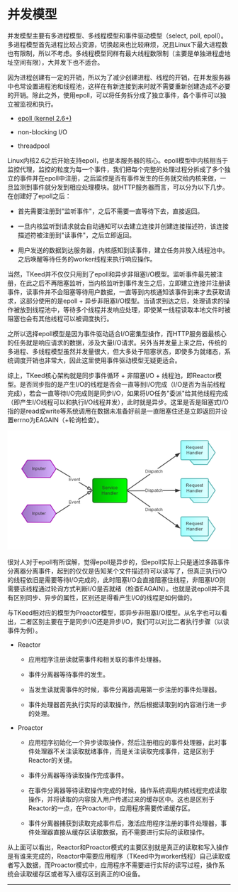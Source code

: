 # 并发模型

并发模型主要有多进程模型、多线程模型和事件驱动模型（select, poll, epoll）。多进程模型首先进程比较占资源，切换起来也比较麻烦，况且Linux下最大进程数也有限制，所以不考虑。多线程模型同样有最大线程数限制（主要是单独进程虚地址空间有限），大并发下也不适合。

因为进程创建有一定的开销，所以为了减少创建进程、线程的开销，在并发服务器中也常设置进程池和线程池，这样在有新连接到来时就不需要重新创建造成不必要的开销。除此之外，使用epoll，可以将任务拆分成了独立事件，各个事件可以独立被监视和执行。

- [epoll (kernel 2.6+)](https://banu.com/blog/2/how-to-use-epoll-a-complete-example-in-c/)

- non-blocking I/O

- threadpool

Linux内核2.6之后开始支持epoll，也是本服务器的核心。epoll模型中内核相当于监控代理，监控的粒度为每一个事件，我们把每个完整的处理过程分拆成了多个独立的事件并在epoll中注册，之后监控是否有事件发生的任务就交给内核来做，一旦监测到事件就分发到相应处理模块。就HTTP服务器而言，可以分为以下几步。在创建好了epoll之后：

- 首先需要注册到"监听事件"，之后不需要一直等待下去，直接返回。

- 一旦内核监听到请求就会自动通知可以去建立连接并创建连接描述符，该连接描述符被注册到"读事件"，之后立即返回。

- 用户发送的数据到达服务器，内核感知到读事件，建立任务并放入线程池中。之后唤醒等待任务的worker线程来执行响应操作。

当然，TKeed并不仅仅只用到了epoll和异步非阻塞I/O模型。监听事件最先被注册，在此之后不再阻塞监听，当内核监听到事件发生之后，立即建立连接并注册读事件，读事件并不会阻塞等待用户数据，一直等到内核通知该事件到来才去获取请求，这部分使用的是epoll + 异步非阻塞I/O模型。当请求到达之后，处理请求的操作被放到线程池中，等待多个线程并发响应处理，即使某一线程读取本地文件时被阻塞也会有其他线程可以被调度执行。

之所以选择epoll模型是因为事件驱动适合I/O密集型操作，而HTTP服务器最核心的任务就是响应请求的数据，涉及大量I/O请求。另外当并发量上来之后，传统的多进程、多线程模型虽然并发量很大，但大多处于阻塞状态，即使多为就绪态，系统调度开销也非常大，因此这里使用事件驱动模型无疑更适合。

综上，TKeed核心架构就是同步事件循环 + 非阻塞I/O + 线程池，即Reactor模型。是否同步指的是产生I/O的线程是否会一直等到I/O完成（I/O是否为当前线程完成），若会一直等待I/O完成则是同步I/O，如果将I/O任务"委派"给其他线程完成（即产生I/O线程可以和执行I/O线程并发），此时就是异步。这里是否是阻塞式I/O指的是read或write等系统调用在数据未准备好前是一直阻塞住还是立即返回并设置errno为EAGAIN（+轮询检查）。

![Reactor](./datum/Reactor.png)

很对人对于epoll有所误解，觉得epoll是异步的，但epoll实际上只是通过多路事件分离器分离事件，起到的仅仅是告知某个文件描述符可以读写了，但真正执行I/O的线程依旧是需要等待I/O完成的，此时阻塞I/O会直接阻塞住线程，非阻塞I/O则需要该线程通过轮询方式判断I/O是否就绪（检查EAGAIN）。也就是说epoll并不具有区别同步、异步的属性，区别还是得看产生I/O的线程是如何做的。

与TKeed相对应的模型为Proactor模型，即异步非阻塞I/O模型。从名字也可以看出，二者区别主要在于是同步I/O还是异步I/O，我们可以对比二者执行步骤（以读事件为例）。

- Reactor

    - 应用程序注册读就需事件和相关联的事件处理器。

    - 事件分离器等待事件的发生。

    - 当发生读就需事件的时候，事件分离器调用第一步注册的事件处理器。

    - 事件处理器首先执行实际的读取操作，然后根据读取到的内容进行进一步的处理。

- Proactor

    - 应用程序初始化一个异步读取操作，然后注册相应的事件处理器，此时事件处理器不关注读取就绪事件，而是关注读取完成事件，这是区别于Reactor的关键。

    - 事件分离器等待读取操作完成事件。

    - 在事件分离器等待读取操作完成的时候，操作系统调用内核线程完成读取操作，并将读取的内容放入用户传递过来的缓存区中。这也是区别于Reactor的一点，在Proactor中，应用程序需要传递缓存区。

    - 事件分离器捕获到读取完成事件后，激活应用程序注册的事件处理器，事件处理器直接从缓存区读取数据，而不需要进行实际的读取操作。

从上面可以看出，Reactor和Proactor模式的主要区别就是真正的读取和写入操作是有谁来完成的，Reactor中需要应用程序（TKeed中为worker线程）自己读取或者写入数据，而Proactor模式中，应用程序不需要进行实际的读写过程，操作系统会读取缓存区或者写入缓存区到真正的IO设备。

---